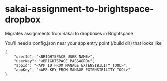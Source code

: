 # sakai-assignment-to-brightspace-dropbox
Migrates assignments from Sakai to dropboxes in Brightspace

You'll need a config.json near your app entry point (/build dir) that looks like 

```
{
    "userId": "<BRIGHTSPACE USER NAME>",
    "userKey": "<BRIGHTSPACE PASSWORD>",
    "appId": "<APP ID FROM MANAGE EXTENSIBILITY TOOL>",
    "appKey": "<APP KEY FROM MANAGE EXTENSIBILITY TOOL>"
} 
```